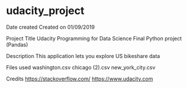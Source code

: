 # udacity_project

Date created
Created on 01/09/2019

Project Title
Udacity Programming for Data Science Final Python project (Pandas)

Description
This application lets you explore US bikeshare data

Files used
washington.csv chicago (2).csv new_york_city.csv

Credits
https://stackoverflow.com/ https://www.udacity.com
